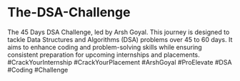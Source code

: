 # The-DSA-Challenge
 The 45 Days DSA Challenge, led by Arsh Goyal. This journey is designed to tackle Data Structures and Algorithms (DSA) problems over 45 to 60 days. It aims to enhance coding and problem-solving skills while ensuring consistent preparation for upcoming internships and placements. #CrackYourInternship #CrackYourPlacement #ArshGoyal #ProElevate #DSA #Coding #Challenge
